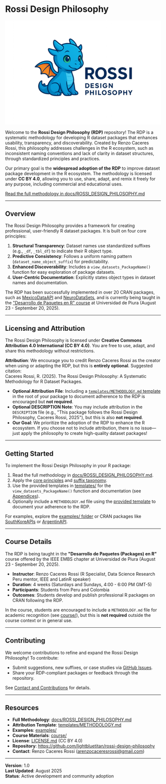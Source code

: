 # Rossi Design Philosophy

![Dragon Logo](dragon_rossi_logo.png)

Welcome to the **Rossi Design Philosophy (RDP)** repository! The RDP is a systematic methodology for developing R dataset packages that enhances usability, transparency, and discoverability. Created by Renzo Caceres Rossi, this philosophy addresses challenges in the R ecosystem, such as inconsistent naming conventions and lack of clarity in dataset structures, through standardized principles and practices.

Our primary goal is the **widespread adoption of the RDP** to improve dataset package development in the R ecosystem. The methodology is licensed under **CC BY 4.0**, allowing you to use, share, adapt, and remix it freely for any purpose, including commercial and educational uses.

[Read the full methodology in docs/ROSSI_DESIGN_PHILOSOPHY.md](docs/ROSSI_DESIGN_PHILOSOPHY.md)

---

## Overview

The Rossi Design Philosophy provides a framework for creating professional, user-friendly R dataset packages. It is built on four core principles:

1. **Structural Transparency**: Dataset names use standardized suffixes (e.g., `_df`, `_tbl_df`) to indicate their R object type.
2. **Predictive Consistency**: Follows a uniform naming pattern (`dataset_name_object_suffix`) for predictability.
3. **Enhanced Discoverability**: Includes a `view_datasets_PackageName()` function for easy exploration of package datasets.
4. **User-Centric Documentation**: Explicitly states object types in dataset names and documentation.

The RDP has been successfully implemented in over 20 CRAN packages, such as [MexicoDataAPI](https://lightbluetitan.github.io/mexicodataapi/) and [NeuroDataSets](https://lightbluetitan.github.io/neurodatasets/), and is currently being taught in the ["Desarrollo de Paquetes en R" course](#course-details) at Universidad de Piura (August 23 - September 20, 2025).

---

## Licensing and Attribution

The Rossi Design Philosophy is licensed under **Creative Commons Attribution 4.0 International (CC BY 4.0)**. You are free to use, adapt, and share this methodology without restrictions.

**Attribution**: We encourage you to credit Renzo Caceres Rossi as the creator when using or adapting the RDP, but this is **entirely optional**. Suggested citation:  
Caceres Rossi, R. (2025). The Rossi Design Philosophy: A Systematic Methodology for R Dataset Packages.

- **Optional Attribution File**: Including a [`templates/METHODOLOGY.md` template](templates/METHODOLOGY.md) in the root of your package to document adherence to the RDP is encouraged but **not required**.
- **Optional DESCRIPTION Note**: You may include attribution in the `DESCRIPTION` file (e.g., "This package follows the Rossi Design Philosophy, Caceres Rossi, 2025"), but this is also **not required**.
- **Our Goal**: We prioritize the adoption of the RDP to enhance the R ecosystem. If you choose not to include attribution, there is no issue—just apply the philosophy to create high-quality dataset packages!

---

## Getting Started

To implement the Rossi Design Philosophy in your R package:
1. Read the full methodology in [docs/ROSSI_DESIGN_PHILOSOPHY.md](docs/ROSSI_DESIGN_PHILOSOPHY.md).
2. Apply the [core principles](#core-principles) and [suffix taxonomy](#suffix-taxonomy).
3. Use the provided templates in [templates/](templates/) for the `view_datasets_PackageName()` function and documentation (see [Appendices](docs/ROSSI_DESIGN_PHILOSOPHY.md#appendices)).
4. Optionally include a `METHODOLOGY.md` file using the [provided template](templates/METHODOLOGY.md) to document your adherence to the RDP.

For examples, explore the [examples/ folder](examples/) or CRAN packages like [SouthKoreAPIs](https://lightbluetitan.github.io/southkoreapis/) or [ArgentinAPI](https://lightbluetitan.github.io/argentinapi/).

---

## Course Details

The RDP is being taught in the **"Desarrollo de Paquetes (Packages) en R"** course offered by the IEEE EMBS chapter at Universidad de Piura (August 23 - September 20, 2025).

- **Instructor**: Renzo Caceres Rossi (R Specialist, Data Science Research Peru mentor, IEEE and LatinR speaker)
- **Duration**: 4 weeks (Saturdays and Sundays, 4:00 - 6:00 PM GMT-5)
- **Participants**: Students from Peru and Colombia
- **Outcomes**: Students develop and publish professional R packages on CRAN following the RDP.

In the course, students are encouraged to include a `METHODOLOGY.md` file for academic recognition (see [course/](course/)), but this is **not required** outside the course context or in general use.

---

## Contributing

We welcome contributions to refine and expand the Rossi Design Philosophy! To contribute:
- Submit suggestions, new suffixes, or case studies via [GitHub Issues](https://github.com/lightbluetitan/rossi-design-philosophy/issues).
- Share your RDP-compliant packages or feedback through the repository.

See [Contact and Contributions](docs/ROSSI_DESIGN_PHILOSOPHY.md#contact-and-contributions) for details.

---

## Resources

- **Full Methodology**: [docs/ROSSI_DESIGN_PHILOSOPHY.md](docs/ROSSI_DESIGN_PHILOSOPHY.md)
- **Attribution Template**: [templates/METHODOLOGY.md](templates/METHODOLOGY.md)
- **Examples**: [examples/](examples/)
- **Course Materials**: [course/](course/)
- **License**: [LICENSE.md](LICENSE.md) (CC BY 4.0)
- **Repository**: https://github.com/lightbluetitan/rossi-design-philosophy
- **Contact**: Renzo Caceres Rossi (arenzocaceresrossi@gmail.com)

---

**Version**: 1.0  
**Last Updated**: August 2025  
**Status**: Active development and community adoption
